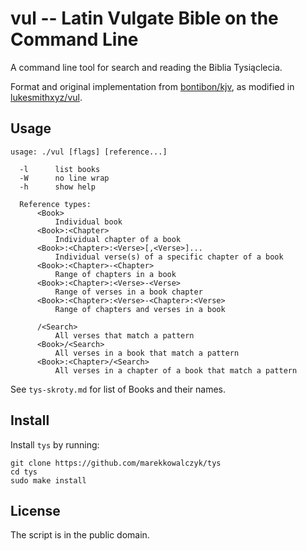 # vul -- Latin Vulgate Bible on the Command Line

A command line tool for search and reading the Biblia Tysiąclecia.

Format and original implementation from [bontibon/kjv](https://github.com/bontibon/kjv),
as modified in [lukesmithxyz/vul](https://github.com/lukesmithxyz/vul.git). 

## Usage

    usage: ./vul [flags] [reference...]

      -l      list books
      -W      no line wrap
      -h      show help

      Reference types:
          <Book>
              Individual book
          <Book>:<Chapter>
              Individual chapter of a book
          <Book>:<Chapter>:<Verse>[,<Verse>]...
              Individual verse(s) of a specific chapter of a book
          <Book>:<Chapter>-<Chapter>
              Range of chapters in a book
          <Book>:<Chapter>:<Verse>-<Verse>
              Range of verses in a book chapter
          <Book>:<Chapter>:<Verse>-<Chapter>:<Verse>
              Range of chapters and verses in a book

          /<Search>
              All verses that match a pattern
          <Book>/<Search>
              All verses in a book that match a pattern
          <Book>:<Chapter>/<Search>
              All verses in a chapter of a book that match a pattern

See `tys-skroty.md` for list of Books and their names. 

## Install

Install `tys` by running:

```
git clone https://github.com/marekkowalczyk/tys
cd tys
sudo make install
```

## License

The script is in the public domain.
